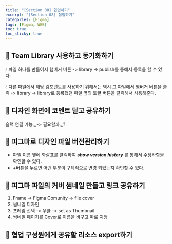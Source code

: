 ```yaml
---
title: "[Section 08] 협업하기"
excerpt: "[Section 08] 협업하기"
categories: [Figma]
tags: [Figma, WEB]
toc: true
toc_sticky: true
---
```


## 🔮 Team Library 사용하고 동기화하기

💧 파일 하나를 만들어서 햄버거 버튼 -> library -> publish를 통해서 등록을 할 수 있다. <br>

💧 다른 파일에서 해당 컴포넌트를 사용하기 위해서는 역시 그 파일에서 햄버거 버튼을 클릭 -> library -> library로 등록했던 파일 옆의 토글 버튼을 클릭해서 사용해준다. 

## 🔮 디자인 화면에 코멘트 달고 공유하기

슬랙 연결 가능,,,-> 필요할까,,,?

## 🔮 피그마로 디자인 파일 버전관리하기

- 파일 이름 옆에 화살표를 클릭하여 ***show version history*** 를 통해서 수정사항을 확인할 수 있다. 
- +버튼을 누르면 어떤 부분이 구체적으로 변경 되었는지 확인할 수 있다. 

## 🔮 피그마 파일의 커버 썸네일 만들고 링크 공유하기

1. Frame -> Figma Comunity -> file cover
2. 썸네일 디자인
3. 프레임 선택 -> 우클 -> set as Thumbnail
4. 썸네일 페이지를 Cover로 이름을 바꾸고 따로 지정

## 🔮 협업 구성원에게 공유할 리소스 export하기